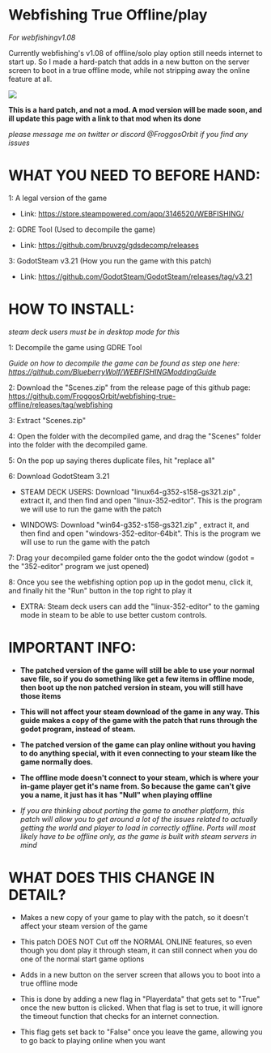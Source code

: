 # Webfishing True Offline/play
*For webfishingv1.08*

Currently webfishing's v1.08 of offline/solo play option still needs internet to start up. So I made a hard-patch that adds in a new button on the server screen to boot in a true offline mode, while not stripping away the online feature at all.

![](https://github.com/FroggosOrbit/webfishing-true-offline/blob/main/TRUE_Offline_Button_Gif.gif)

**This is a hard patch, and not a mod. A mod version will be made soon, and ill update this page with a link to that mod when its done**

*please message me on twitter or discord @FroggosOrbit if you find any issues*

# WHAT YOU NEED TO BEFORE HAND:
1: A legal version of the game
- Link: https://store.steampowered.com/app/3146520/WEBFISHING/

2: GDRE Tool (Used to decompile the game)
- Link: https://github.com/bruvzg/gdsdecomp/releases

3: GodotSteam v3.21 (How you run the game with this patch)
- Link: https://github.com/GodotSteam/GodotSteam/releases/tag/v3.21


# HOW TO INSTALL:
*steam deck users must be in desktop mode for this*

1: Decompile the game using GDRE Tool

*Guide on how to decompile the game can be found as step one here: https://github.com/BlueberryWolf/WEBFISHINGModdingGuide*

2: Download the "Scenes.zip" from the release page of this github page: https://github.com/FroggosOrbit/webfishing-true-offline/releases/tag/webfishing

3: Extract "Scenes.zip"

4: Open the folder with the decompiled game, and drag the "Scenes" folder into the folder with the decompiled game.

5: On the pop up saying theres duplicate files, hit "replace all"

6: Download GodotSteam 3.21
- STEAM DECK USERS: Download "linux64-g352-s158-gs321.zip" , extract it, and then find and open "linux-352-editor". This is the program we will use to run the game with the patch

- WINDOWS: Download "win64-g352-s158-gs321.zip" , extract it, and then find and open "windows-352-editor-64bit". This is the program we will use to run the game with the patch

7: Drag your decompiled game folder onto the the godot window (godot = the "352-editor" program we just opened)

8: Once you see the webfishing option pop up in the godot menu, click it, and finally hit the "Run" button in the top right to play it

- EXTRA: Steam deck users can add the "linux-352-editor" to the gaming mode in steam to be able to use better custom controls. 

# IMPORTANT INFO:
- **The patched version of the game will still be able to use your normal save file, so if you do something like get a few items in offline mode, then boot up the non patched version in steam, you will still have those items**

- **This will not affect your steam download of the game in any way. This guide makes a copy of the game with the patch that runs through the godot program, instead of steam.**
- **The patched version of the game can play online without you having to do anything special, with it even connecting to your steam like the game normally does.**
- **The offline mode doesn't connect to your steam, which is where your in-game player get it's name from. So because the game can't give you a name, it just has it has "Null" when playing offline**

- *If you are thinking about porting the game to another platform, this patch will allow you to get around a lot of the issues related to actually getting the world and player to load in correctly offline. Ports will most likely have to be offline only, as the game is built with steam servers in mind*


# WHAT DOES THIS CHANGE IN DETAIL?
- Makes a new copy of your game to play with the patch, so it doesn't affect your steam version of the game
  
- This patch DOES NOT Cut off the NORMAL ONLINE features, so even though you dont play it through steam, it can still connect when you do one of the normal start game options
  
- Adds in a new button on the server screen that allows you to boot into a true offline mode
  
- This is done by adding a new flag in "Playerdata" that gets set to "True" once the new button is clicked. When that flag is set to true, it will ignore the timeout function that checks for an internet connection.
  
- This flag gets set back to "False" once you leave the game, allowing you to go back to playing online when you want
